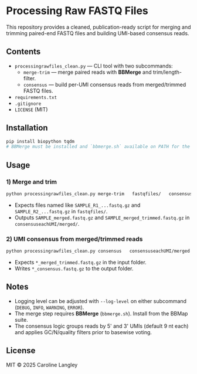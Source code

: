 # Processing Raw FASTQ Files

This repository provides a cleaned, publication-ready script for merging and trimming paired-end FASTQ files and building UMI-based consensus reads.

## Contents
- `processingrawfiles_clean.py` — CLI tool with two subcommands:
  - `merge-trim` — merge paired reads with **BBMerge** and trim/length-filter.
  - `consensus` — build per-UMI consensus reads from merged/trimmed FASTQ files.
- `requirements.txt`
- `.gitignore`
- `LICENSE` (MIT)

## Installation
```bash
pip install biopython tqdm
# BBMerge must be installed and `bbmerge.sh` available on PATH for the merge step.
```

## Usage

### 1) Merge and trim
```bash
python processingrawfiles_clean.py merge-trim   fastqfiles/   consensuseachUMI/merged   --min-length 384   --max-length 384   --workers 8
```

- Expects files named like `SAMPLE_R1_...fastq.gz` and `SAMPLE_R2_...fastq.gz` in `fastqfiles/`.
- Outputs `SAMPLE_merged.fastq.gz` and `SAMPLE_merged_trimmed.fastq.gz` in `consensuseachUMI/merged/`.

### 2) UMI consensus from merged/trimmed reads
```bash
python processingrawfiles_clean.py consensus   consensuseachUMI/merged   consensuseachUMI/consensus   --umi-length 9   --workers 8   --min-gc 20 --max-gc 80   --max-n 10   --min-q 20
```

- Expects `*_merged_trimmed.fastq.gz` in the input folder.
- Writes `*_consensus.fastq.gz` to the output folder.

## Notes
- Logging level can be adjusted with `--log-level` on either subcommand (`DEBUG`, `INFO`, `WARNING`, `ERROR`).
- The merge step requires **BBMerge** (`bbmerge.sh`). Install from the BBMap suite.
- The consensus logic groups reads by 5' and 3' UMIs (default 9 nt each) and applies GC/N/quality filters prior to basewise voting.

## License
MIT © 2025 Caroline Langley
